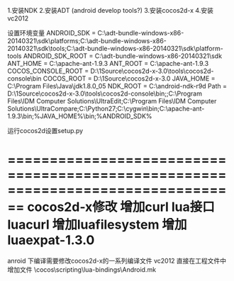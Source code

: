 1.安装NDK
2.安装ADT (android develop tools?)
3.安装cocos2d-x
4.安装vc2012

设置环境变量
ANDROID_SDK = C:\adt-bundle-windows-x86-20140321\sdk\platforms;C:\adt-bundle-windows-x86-20140321\sdk\tools;C:\adt-bundle-windows-x86-20140321\sdk\platform-tools
ANDROID_SDK_ROOT = C:\adt-bundle-windows-x86-20140321\sdk
ANT_HOME = C:\apache-ant-1.9.3
ANT_ROOT = C:\apache-ant-1.9.3
COCOS_CONSOLE_ROOT = D:\1Source\cocos2d-x-3.0\tools\cocos2d-console\bin
COCOS_ROOT = D:\1Source\cocos2d-x-3.0
JAVA_HOME = C:\Program Files\Java\jdk1.8.0_05
NDK_ROOT = C:\android-ndk-r9d
Path = D:\1Source\cocos2d-x-3.0\tools\cocos2d-console\bin;;C:\Program Files\IDM Computer Solutions\UltraEdit\;C:\Program Files\IDM Computer Solutions\UltraCompare\;C:\Python27\;C:\cygwin\bin;C:\apache-ant-1.9.3\bin;%JAVA_HOME%\bin;%ANDROID_SDK%

运行cocos2d设置setup.py

================================================================================
cocos2d-x修改
增加curl lua接口 luacurl
增加luafilesystem
增加luaexpat-1.3.0
================================================================================
anroid 下编译需要修改cocos2d-x的一系列编译文件
vc2012 直接在工程文件中增加文件
\cocos\scripting\lua-bindings\Android.mk